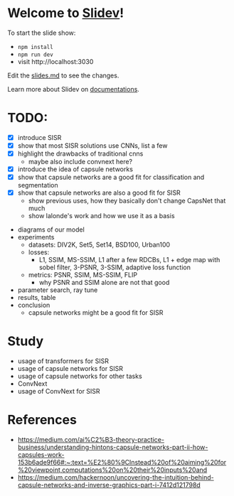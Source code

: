 # Welcome to [Slidev](https://github.com/slidevjs/slidev)!

To start the slide show:

- `npm install`
- `npm run dev`
- visit http://localhost:3030

Edit the [slides.md](./slides.md) to see the changes.

Learn more about Slidev on [documentations](https://sli.dev/).

# TODO:

- [x] introduce SISR
- [x] show that most SISR solutions use CNNs, list a few
- [x] highlight the drawbacks of traditional cnns
  - maybe also include convnext here?
- [x] introduce the idea of capsule networks
- [x] show that capsule networks are a good fit for classification and segmentation
- [x] show that capsule networks are also a good fit for SISR
  - show previous uses, how they basically don't change CapsNet that much
  - show lalonde's work and how we use it as a basis
- diagrams of our model
- experiments
  - datasets: DIV2K, Set5, Set14, BSD100, Urban100
  - losses:
    - L1, SSIM, MS-SSIM, L1 after a few RDCBs, L1 + edge map with sobel filter, 3-PSNR, 3-SSIM, adaptive loss function
  - metrics: PSNR, SSIM, MS-SSIM, FLIP
    - why PSNR and SSIM alone are not that good
- parameter search, ray tune
- results, table
- conclusion
  - capsule networks might be a good fit for SISR

# Study

- usage of transformers for SISR
- usage of capsule networks for SISR
- usage of capsule networks for other tasks
- ConvNext
- usage of ConvNext for SISR

# References

- https://medium.com/ai%C2%B3-theory-practice-business/understanding-hintons-capsule-networks-part-ii-how-capsules-work-153b6ade9f66#:~:text=%E2%80%9CInstead%20of%20aiming%20for%20viewpoint,computations%20on%20their%20inputs%20and
- https://medium.com/hackernoon/uncovering-the-intuition-behind-capsule-networks-and-inverse-graphics-part-i-7412d121798d